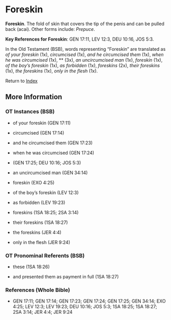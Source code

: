 # Foreskin
**Foreskin**. 
The fold of skin that covers the tip of the penis and can be pulled back (acai). 
Other forms include: 
*Prepuce*. 


**Key References for Foreskin**: 
GEN 17:11, LEV 12:3, DEU 10:16, JOS 5:3. 


In the Old Testament (BSB), words representing “Foreskin” are translated as 
*of your foreskin* (1x), *circumcised* (1x), *and he circumcised them* (1x), *when he was circumcised* (1x), ** (3x), *an uncircumcised man* (1x), *foreskin* (1x), *of the boy’s foreskin* (1x), *as forbidden* (1x), *foreskins* (2x), *their foreskins* (1x), *the foreskins* (1x), *only in the flesh* (1x). 




Return to [Index](00-Index.md)

## More Information

### OT Instances (BSB)

* of your foreskin (GEN 17:11)

* circumcised (GEN 17:14)

* and he circumcised them (GEN 17:23)

* when he was circumcised (GEN 17:24)

*  (GEN 17:25; DEU 10:16; JOS 5:3)

* an uncircumcised man (GEN 34:14)

* foreskin (EXO 4:25)

* of the boy’s foreskin (LEV 12:3)

* as forbidden (LEV 19:23)

* foreskins (1SA 18:25; 2SA 3:14)

* their foreskins (1SA 18:27)

* the foreskins (JER 4:4)

* only in the flesh (JER 9:24)



### OT Pronominal Referents (BSB)

* these (1SA 18:26)

* and presented them as payment in full (1SA 18:27)



### References (Whole Bible)

* GEN 17:11; GEN 17:14; GEN 17:23; GEN 17:24; GEN 17:25; GEN 34:14; EXO 4:25; LEV 12:3; LEV 19:23; DEU 10:16; JOS 5:3; 1SA 18:25; 1SA 18:27; 2SA 3:14; JER 4:4; JER 9:24



